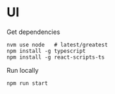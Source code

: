 # UI

Get dependencies

```
nvm use node   # latest/greatest
npm install -g typescript
npm install -g react-scripts-ts
```

Run locally

```
npm run start
```

